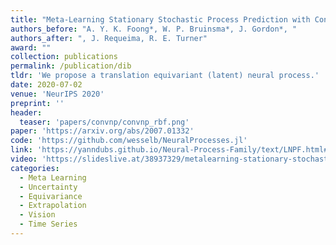 ```yaml
---
title: "Meta-Learning Stationary Stochastic Process Prediction with Convolutional Neural Processes"
authors_before: "A. Y. K. Foong*, W. P. Bruinsma*, J. Gordon*, "
authors_after: ", J. Requeima, R. E. Turner"
award: ""
collection: publications
permalink: /publication/dib
tldr: 'We propose a translation equivariant (latent) neural process.'
date: 2020-07-02
venue: 'NeurIPS 2020'
preprint: ''
header: 
  teaser: 'papers/convnp/convnp_rbf.png'
paper: 'https://arxiv.org/abs/2007.01332'
code: 'https://github.com/wesselb/NeuralProcesses.jl' 
link: 'https://yanndubs.github.io/Neural-Process-Family/text/LNPF.html#convolutional-latent-neural-process-convlnp'
video: 'https://slideslive.at/38937329/metalearning-stationary-stochastic-process-prediction-with-convolutional-neural-processes?ref=speaker-22289-latest'
categories:
  - Meta Learning
  - Uncertainty
  - Equivariance
  - Extrapolation
  - Vision
  - Time Series
---
```

